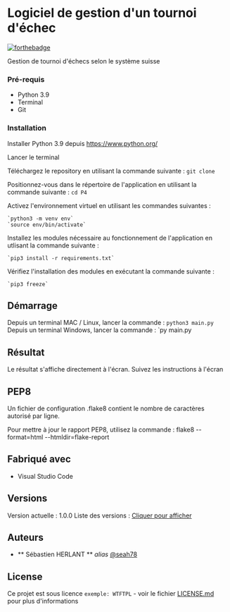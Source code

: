# Logiciel de gestion d'un tournoi d'échec



[![forthebadge](https://forthebadge.com/images/badges/made-with-python.svg)](http://forthebadge.com)

Gestion de tournoi d'échecs selon le système suisse

### Pré-requis

- Python 3.9
- Terminal
- Git

### Installation

Installer Python 3.9 depuis https://www.python.org/

Lancer le terminal

Téléchargez le repository en utilisant la commande suivante :
	`git clone `

Positionnez-vous dans le répertoire de l'application en utilisant la commande suivante :
	`cd P4`

Activez l'environnement virtuel en utilisant les commandes suivantes :

	`python3 -m venv env`
	`source env/bin/activate`

Installez les modules nécessaire au fonctionnement de l'application en utlisant la commande suivante :

	`pip3 install -r requirements.txt`

Vérifiez l'installation des modules en exécutant la commande suivante :

	`pip3 freeze`

## Démarrage

Depuis un terminal MAC / Linux, lancer la commande : `python3 main.py`
Depuis un terminal Windows, lancer la commande : `py main.py

## Résultat

Le résultat s'affiche directement à l'écran.
Suivez les instructions à l'écran

## PEP8

Un fichier de configuration .flake8 contient le nombre de caractères autorisé par ligne.

Pour mettre à jour le rapport PEP8, utilisez la commande : flake8 --format=html --htmldir=flake-report


## Fabriqué avec

* Visual Studio Code

## Versions

Version actuelle : 1.0.0
Liste des versions : [Cliquer pour afficher](https://github.com/seah78/P4/tags)

## Auteurs

* ** Sébastien HERLANT ** _alias_ [@seah78](https://github.com/seah78)

## License

Ce projet est sous licence ``exemple: WTFTPL`` - voir le fichier [LICENSE.md](LICENSE.md) pour plus d'informations


